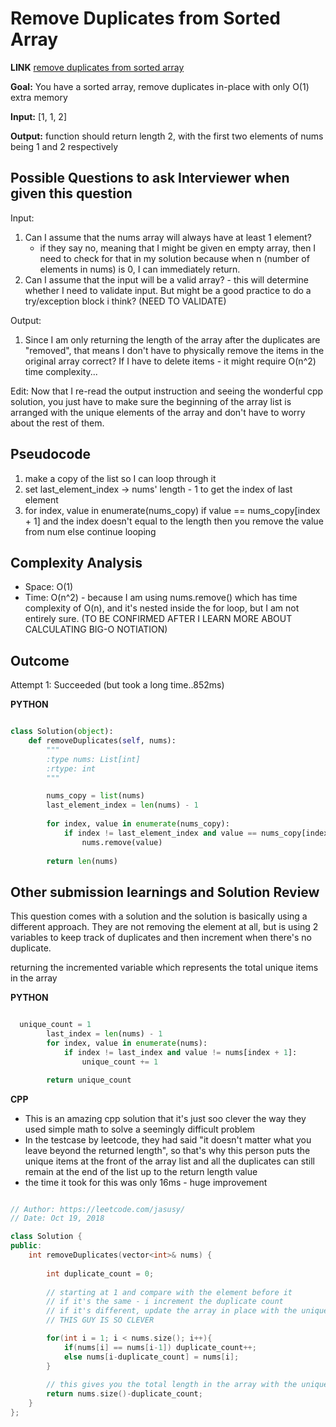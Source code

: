# Remove Duplicates from Sorted Array
__LINK__ [remove duplicates from sorted array](https://leetcode.com/problems/remove-duplicates-from-sorted-array/)

**Goal:** You have a sorted array, remove duplicates in-place with only O(1) extra memory

**Input:**
[1, 1, 2]

**Output:**
function should return length 2, 
with the first two elements of nums being 1 and 2 respectively


## Possible Questions to ask Interviewer when given this question

Input: 
1. Can I assume that the nums array will always have at least 1 element?
   - if they say no, meaning that I might be given en empty array, then I need to check for that in my solution because when n (number of elements in nums) is 0, I can immediately return.
1. Can I assume that the input will be a valid array? - this will determine whether I need to validate input. But might be a good practice to do a try/exception block i think? (NEED TO VALIDATE)

Output:
1. Since I am only returning the length of the array after the duplicates are "removed", that means I don't have to physically remove the items in the original array correct? If I have to delete items - it might require O(n^2) time complexity...

Edit: Now that I re-read the output instruction and seeing the wonderful cpp solution, you just have to make sure the beginning of the array list is arranged with the unique elements of the array and don't have to worry about the rest of them.

## Pseudocode

1. make a copy of the list so I can loop through it
1. set last_element_index -> nums' length - 1 to get the index of last element
1. for index, value in enumerate(nums_copy)
      if value == nums_copy[index + 1] and the index doesn't equal to the length
        then you remove the value from num 
      else
        continue looping

## Complexity Analysis

* Space: O(1) 
* Time: O(n^2) - because I am using nums.remove() which has time complexity of O(n), and it's nested inside the for loop, but I am not entirely sure. (TO BE CONFIRMED AFTER I LEARN MORE ABOUT CALCULATING BIG-O NOTIATION)

## Outcome

Attempt 1: Succeeded (but took a long time..852ms)

__PYTHON__

```python

class Solution(object):
    def removeDuplicates(self, nums):
        """
        :type nums: List[int]
        :rtype: int
        """

        nums_copy = list(nums)
        last_element_index = len(nums) - 1
        
        for index, value in enumerate(nums_copy):
            if index != last_element_index and value == nums_copy[index + 1]:
                nums.remove(value)
                
        return len(nums)

```

## Other submission learnings and Solution Review

This question comes with a solution and the solution is basically using a different approach.
They are not removing the element at all, but is using 2 variables to keep track of duplicates and then increment when there's no duplicate.

returning the incremented variable which represents the total unique items in the array

__PYTHON__

```python

  unique_count = 1
        last_index = len(nums) - 1
        for index, value in enumerate(nums):
            if index != last_index and value != nums[index + 1]:
                unique_count += 1

        return unique_count
```

__CPP__
- This is an amazing cpp solution that it's just soo clever the way they used simple math to solve a seemingly difficult problem
- In the testcase by leetcode, they had said "it doesn't matter what you leave beyond the returned length", so that's why this person puts the unique items at the front of the array list and all the duplicates can still remain at the end of the list up to the return length value
- the time it took for this was only 16ms - huge improvement

```cpp

// Author: https://leetcode.com/jasusy/
// Date: Oct 19, 2018

class Solution {
public:
    int removeDuplicates(vector<int>& nums) {
        
        int duplicate_count = 0;
        
        // starting at 1 and compare with the element before it
        // if it's the same - i increment the duplicate count
        // if it's different, update the array in place with the unique element
        // THIS GUY IS SO CLEVER

        for(int i = 1; i < nums.size(); i++){
            if(nums[i] == nums[i-1]) duplicate_count++;
            else nums[i-duplicate_count] = nums[i];
        }
    
        // this gives you the total length in the array with the unique items.
        return nums.size()-duplicate_count;
    }
};

```
